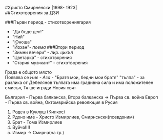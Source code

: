 #Христо Смирненски
|1898- 1923|  
##Стихотворения за ДЗИ

###Първи период - стихотворениягария
 - "Да бъде ден!"
 - "Ний"
 - "Юноша"
 - "Йохан"- *поема*
###Втори период
 - "Зимни вечери" - *лир. цикъл*
 - "Цветарка" - стихотворения
 - "Стария музикант" - стихотворения  

Града е общото място  
Появява се *Ние* - *Аза* - "Братя мои, бедни мои братя"
"тълпа" - за разлика от Дебелянов тълпата има градивна сила и има положителен смисъл, Тя ше игради Новия свят

България - Първа балканска, Втора балканска -> Първа св. война
Европ -                                        Първа св. война, Октомврийска революция в Русия

1. Роден в Куклуш (Килкос)
2. Рдоно име - Христо Измирлиев, Смирнснски(псевдоним)
3. Брат - Тома Измирлиев
4. Вуйчо!!!!
5. Измир -> Смирна(на гр.)
